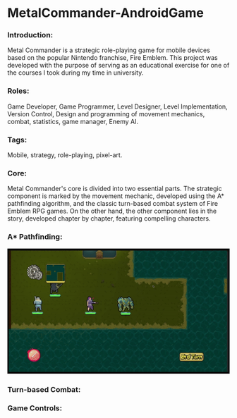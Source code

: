 # MetalCommander-AndroidGame

### Introduction:
Metal Commander is a strategic role-playing game for mobile devices based on the popular Nintendo franchise, Fire Emblem. This project was developed with the purpose of serving as an educational exercise for one of the courses I took during my time in university.

### Roles: 
Game Developer, Game Programmer, Level Designer, Level Implementation, Version Control, Design and programming of movement mechanics, combat, statistics, game manager, Enemy AI.

### Tags: 
Mobile, strategy, role-playing, pixel-art.

### Core:
Metal Commander's core is divided into two essential parts. The strategic component is marked by the movement mechanic, developed using the A* pathfinding algorithm, and the classic turn-based combat system of Fire Emblem RPG games. On the other hand, the other component lies in the story, developed chapter by chapter, featuring compelling characters.

### A* Pathfinding:
![](https://github.com/Enb4rr/Metal-Commander---Android-Game/blob/main/Gifs/Clip1MetalCommander-.gif)
### Turn-based Combat:
### Game Controls:
